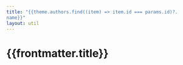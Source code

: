 ```yaml
---
title: "{{theme.authors.find((item) => item.id === params.id)?.
name}}"
layout: util
---
```


<script setup>
import AuthorDetails from 'vitepress-sls-blog-tmpl/AuthorDetails.vue'
import { useData } from 'vitepress'
import { inject } from 'vue'

const { theme, params, localeIndex, frontmatter } = useData()
const posts = inject('posts')
</script>

# {{frontmatter.title}}

<AuthorDetails
  :allPosts="posts[localeIndex]"
  :authorId="params.id"
  :curPage="params.page"
/>
